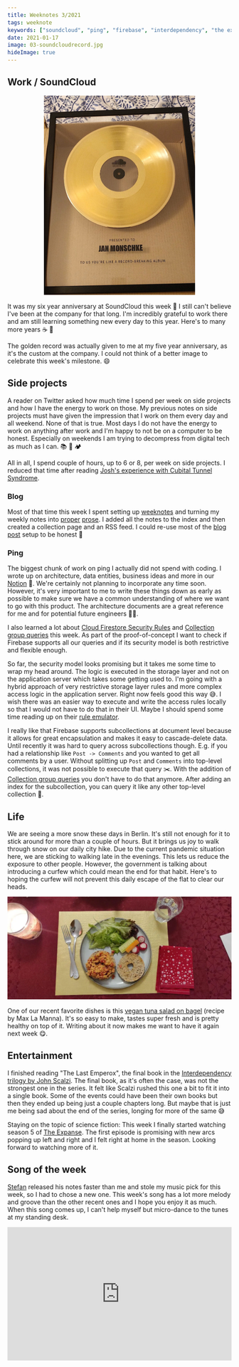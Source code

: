 ```yaml
---
title: Weeknotes 3/2021
tags: weeknote
keywords: ["soundcloud", "ping", "firebase", "interdependency", "the expanse"]
date: 2021-01-17
image: 03-soundcloudrecord.jpg
hideImage: true
---
```


## Work / SoundCloud

<div style="max-width: 340px; margin: 0 auto;">

![Golden record that I got for my 5 year anniversary](./03-soundcloudrecord.jpg)

</div>

It was my six year anniversary at SoundCloud this week 🥳 I still can't believe I've been at the company for that long. I'm incredibly grateful to work there and am still learning something new every day to this year. Here's to many more years ☕️ 🎉

The golden record was actually given to me at my five year anniversary, as it's the custom at the company. I could not think of a better image to celebrate this week's milestone. 😄

## Side projects

A reader on Twitter asked how much time I spend per week on side projects and how I have the energy to work on those. My previous notes on side projects must have given the impression that I work on them every day and all weekend. None of that is true. Most days I do not have the energy to work on anything after work and I'm happy to not be on a computer to be honest. Especially on weekends I am trying to decompress from digital tech as much as I can. 📚 🥾 🏕

All in all, I spend couple of hours, up to 6 or 8, per week on side projects. I reduced that time after reading [Josh's experience with Cubital Tunnel Syndrome](https://www.joshwcomeau.com/blog/year-in-review-2020/#q2-the-pandemic-and-an-injury).

### Blog

Most of that time this week I spent setting up [weeknotes](/weeknotes) and turning my weekly notes into [proper](/weeknotes/2021/02/) [prose](/weeknotes/2021/01/). I added all the notes to the index and then created a collection page and an RSS feed. I could re-use most of the [blog post](/blog) setup to be honest 🤩

### Ping

The biggest chunk of work on ping I actually did not spend with coding. I wrote up on architecture, data entities, business ideas and more in our [Notion](https://notion.so) 📝. We're certainly not planning to incorporate any time soon. However, it's very important to me to write these things down as early as possible to make sure we have a common understanding of where we want to go with this product. The architecture documents are a great reference for me and for potential future engineers 🕵️‍♂️.

I also learned a lot about [Cloud Firestore Security Rules](https://firebase.google.com/docs/firestore/security/rules-conditions) and [Collection group queries](https://firebase.google.com/docs/firestore/query-data/queries#collection-group-query) this week. As part of the proof-of-concept I want to check if Firebase supports all our queries and if its security model is both restrictive and flexible enough.

So far, the security model looks promising but it takes me some time to wrap my head around. The logic is executed in the storage layer and not on the application server which takes some getting used to. I'm going with a hybrid approach of very restrictive storage layer rules and more complex access logic in the application server. Right now feels good this way 😅. I wish there was an easier way to execute and write the access rules locally so that I would not have to do that in their UI. Maybe I should spend some time reading up on their [rule emulator](https://firebase.google.com/docs/firestore/security/test-rules-emulator).

I really like that Firebase supports subcollections at document level because it allows for great encapsulation and makes it easy to cascade-delete data. Until recently it was hard to query across subcollections though. E.g. if you had a relationship like `Post -> Comments` and you wanted to get all comments by a user. Without splitting up `Post` and `Comments` into top-level collections, it was not possible to execute that query ✂️. With the addition of [Collection group queries](https://firebase.googleblog.com/2019/06/understanding-collection-group-queries.html) you don't have to do that anymore. After adding an index for the subcollection, you can query it like any other top-level collection 🤯.

## Life

We are seeing a more snow these days in Berlin. It's still not enough for it to stick around for more than a couple of hours. But it brings us joy to walk through snow on our daily city hike. Due to the current pandemic situation here, we are sticking to walking late in the evenings. This lets us reduce the exposure to other people. However, the government is talking about introducing a curfew which could mean the end for that habit. Here's to hoping the curfew will not prevent this daily escape of the flat to clear our heads.

![Vegan tuna salad on bagel](./03-vegan-tuna-salad.webp)

One of our recent favorite dishes is this [vegan tuna salad on bagel](https://www.instagram.com/p/CIfix5ZpqIm/) (recipe by Max La Manna). It's so easy to make, tastes super fresh and is pretty healthy on top of it. Writing about it now makes me want to have it again next week 😋.

## Entertainment

I finished reading "The Last Emperox", the final book in the [Interdependency trilogy by John Scalzi](https://www.goodreads.com/series/202297-the-interdependency). The final book, as it's often the case, was not the strongest one in the series. It felt like Scalzi rushed this one a bit to fit it into a single book. Some of the events could have been their own books but then they ended up being just a couple chapters long. But maybe that is just me being sad about the end of the series, longing for more of the same 😅

Staying on the topic of science fiction: This week I finally started watching season 5 of [The Expanse](<https://en.wikipedia.org/wiki/The_Expanse_(TV_series)>). The first episode is promising with new arcs popping up left and right and I felt right at home in the season. Looking forward to watching more of it.

## Song of the week

[Stefan](https://www.stefanjudis.com/blog/web-weekly-2/) released his notes faster than me and stole my music pick for this week, so I had to chose a new one. This week's song has a lot more melody and groove than the other recent ones and I hope you enjoy it as much. When this song comes up, I can't help myself but micro-dance to the tunes at my standing desk.

<iframe width="100%" height="300" title="Embedded song from SoundCloud" scrolling="no" frameborder="no" src="https://w.soundcloud.com/player/?url=https%3A//api.soundcloud.com/tracks/290368052&color=%23ff5500&auto_play=false&hide_related=false&show_comments=true&show_user=true&show_reposts=false&show_teaser=true&visual=true" loading="lazy"></iframe>
